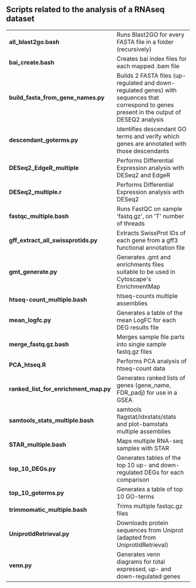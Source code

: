## Scripts related to the analysis of a RNAseq dataset

|  |  |
|---------|--------------|
| **all_blast2go.bash** | Runs Blast2GO for every FASTA file in a folder (recursively) |
| **bai_create.bash** | Creates bai index files for each mapped .bam file
| **build_fasta_from_gene_names.py** | Builds 2 FASTA files (up-regulated and down-regulated genes) with sequences that correspond to genes present in the output of DESEQ2 analysis |
| **descendant_goterms.py** | Identifies descendant GO terms and verify which genes are annotated with those descendants |
| **DESeq2_EdgeR_multiple** | Performs Differential Expression analysis with DESeq2 and EdgeR |
| **DESeq2_multiple.r** | Performs Differential Expression analysis with DESeq2 |
| **fastqc_multiple.bash** | Runs FastQC on sample 'fastq.gz', on 'T' number of threads |
| **gff_extract_all_swissprotids.py** | Extracts SwissProt IDs of each gene from a gff3 functional annotation file |
| **gmt_generate.py** | Generates .gmt and enrichments files suitable to be used in Cytoscape's EnrichmentMap |
| **htseq-count_multiple.bash** | htseq-counts multiple assemblies |
| **mean_logfc.py** | Generates a table of the mean LogFC for each DEG results file |
| **merge_fastq.gz.bash** | Merges sample file parts into single sample fastq.gz files |
| **PCA_htseq.R** | Performs PCA analysis of htseq-count data |
| **ranked_list_for_enrichment_map.py** | Generates ranked lists of genes (gene_name, FDR_padj) for use in a GSEA |
| **samtools_stats_multiple.bash** | samtools flagstat/idxstats/stats and plot-bamstats multiple assemblies |
| **STAR_multiple.bash** | Maps multiple RNA-seq samples with STAR |
| **top_10_DEGs.py** | Generates tables of the top 10 up- and down-regulated DEGs for each comparison |
| **top_10_goterms.py** | Generates a table of top 10 GO-terms |
| **trimmomatic_multiple.bash** | Trims multiple fastqc.gz files |
| **UniprotIdRetrieval.py** | Downloads protein sequences from Uniprot (adapted from UniprotIdRetrieval) |
| **venn.py** | Generates venn diagrams for total expressed, up- and down-regulated genes |
